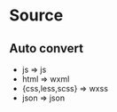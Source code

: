 # Source

## Auto convert

- js                =>  js
- html               =>  wxml
- {css,less,scss}   =>  wxss
- json              =>  json
